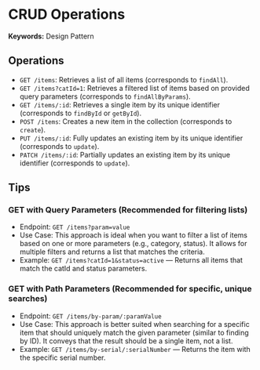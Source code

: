 # CRUD Operations

**Keywords:** Design Pattern

## Operations

- `GET /items`: Retrieves a list of all items (corresponds to `findAll`).
- `GET /items?catId=1`: Retrieves a filtered list of items based on provided query parameters (corresponds to `findAllByParams`).
- `GET /items/:id`: Retrieves a single item by its unique identifier (corresponds to `findById` or `getById`).
- `POST /items`: Creates a new item in the collection (corresponds to `create`).
- `PUT /items/:id`: Fully updates an existing item by its unique identifier (corresponds to `update`).
- `PATCH /items/:id`: Partially updates an existing item by its unique identifier (corresponds to `update`).

## Tips

### GET with Query Parameters (Recommended for filtering lists)

- Endpoint: `GET /items?param=value`
- Use Case: This approach is ideal when you want to filter a list of items based on one or more parameters (e.g., category, status). It allows for multiple filters and returns a list that matches the criteria.
- Example: `GET /items?catId=1&status=active` — Returns all items that match the catId and status parameters.

### GET with Path Parameters (Recommended for specific, unique searches)

- Endpoint: `GET /items/by-param/:paramValue`
- Use Case: This approach is better suited when searching for a specific item that should uniquely match the given parameter (similar to finding by ID). It conveys that the result should be a single item, not a list.
- Example: `GET /items/by-serial/:serialNumber` — Returns the item with the specific serial number.
